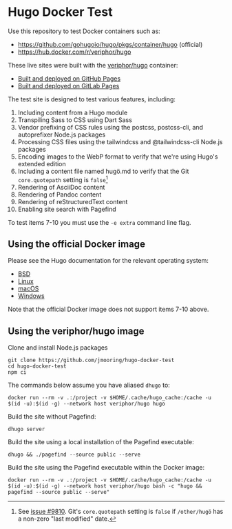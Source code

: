# Hugo Docker Test

Use this repository to test Docker containers such as:

- <https://github.com/gohugoio/hugo/pkgs/container/hugo> (official)
- <https://hub.docker.com/r/veriphor/hugo>

These live sites were built with the [veriphor/hugo](https://hub.docker.com/r/veriphor/hugo) container:

- [Built and deployed on GitHub Pages](https://jmooring.github.io/hugo-docker-test/)
- [Built and deployed on GitLab Pages](https://jmooring.gitlab.io/hugo-docker-test/)

The test site is designed to test various features, including:

1. Including content from a Hugo module
1. Transpiling Sass to CSS using Dart Sass
1. Vendor prefixing of CSS rules using the postcss, postcss-cli, and autoprefixer Node.js packages
1. Processing CSS files using the tailwindcss and @tailwindcss-cli Node.js packages
1. Encoding images to the WebP format to verify that we're using Hugo's extended edition
1. Including a content file named hugö.md to verify that the Git `core.quotepath` setting is `false`[^1]
1. Rendering of AsciiDoc content
1. Rendering of Pandoc content
1. Rendering of reStructuredText content
1. Enabling site search with Pagefind

To test items 7-10 you must use the `-e extra` command line flag.

[^1]: See [issue #9810](https://github.com/gohugoio/hugo/issues/9810). Git's `core.quotepath` setting is `false` if `/other/hugö` has a non-zero "last modified" date.
[^2]: To test this characteristic you must use the `-e extra` command line flag.

## Using the official Docker image

Please see the Hugo documentation for the relevant operating system:

- [BSD](https://gohugo.io/installation/bsd/#docker-container)
- [Linux](https://gohugo.io/installation/linux/#docker-container)
- [macOS](https://gohugo.io/installation/macos/#docker-container)
- [Windows](https://gohugo.io/installation/windows/#docker-container)

Note that the official Docker image does not support items 7-10 above.

## Using the veriphor/hugo image

Clone and install Node.js packages

```text
git clone https://github.com/jmooring/hugo-docker-test
cd hugo-docker-test
npm ci
```

The commands below assume you have aliased `dhugo` to:

```text
docker run --rm -v .:/project -v $HOME/.cache/hugo_cache:/cache -u $(id -u):$(id -g) --network host veriphor/hugo hugo
```

Build the site without Pagefind:

```text
dhugo server
```

Build the site using a local installation of the Pagefind executable:

```text
dhugo && ./pagefind --source public --serve
```

Build the site using the Pagefind executable within the Docker image:

```text
docker run --rm -v .:/project -v $HOME/.cache/hugo_cache:/cache -u $(id -u):$(id -g) --network host veriphor/hugo bash -c "hugo && pagefind --source public --serve"
```
